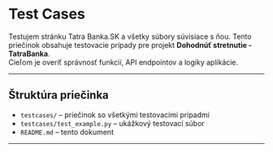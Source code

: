 # Test Cases

Testujem stránku Tatra Banka.SK a všetky súbory súvisiace s ňou.
Tento priečinok obsahuje testovacie prípady pre projekt **Dohodnúť stretnutie -TatraBanka**.  
Cieľom je overiť správnosť funkcií, API  endpointov a logiky aplikácie.

---

## Štruktúra priečinka
- `testcases/` – priečinok so všetkými testovacími prípadmi  
- `testcases/test_example.py` – ukážkový testovací súbor  
- `README.md` – tento dokument

---




